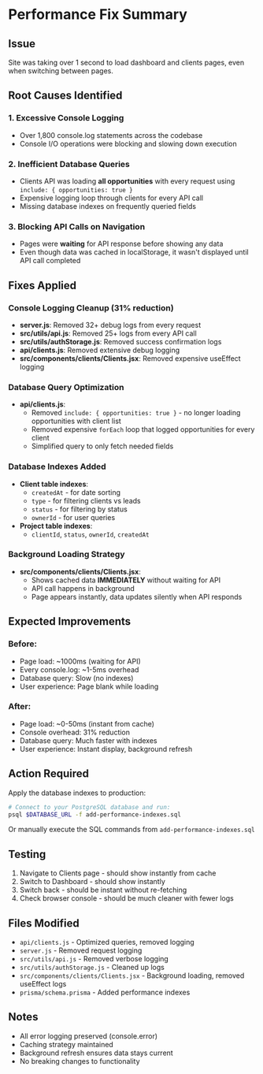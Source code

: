 # Performance Fix Summary

## Issue
Site was taking over 1 second to load dashboard and clients pages, even when switching between pages.

## Root Causes Identified

### 1. Excessive Console Logging
- Over 1,800 console.log statements across the codebase
- Console I/O operations were blocking and slowing down execution

### 2. Inefficient Database Queries  
- Clients API was loading **all opportunities** with every request using `include: { opportunities: true }`
- Expensive logging loop through clients for every API call
- Missing database indexes on frequently queried fields

### 3. Blocking API Calls on Navigation
- Pages were **waiting** for API response before showing any data
- Even though data was cached in localStorage, it wasn't displayed until API call completed

## Fixes Applied

### Console Logging Cleanup (31% reduction)
- **server.js**: Removed 32+ debug logs from every request
- **src/utils/api.js**: Removed 25+ logs from every API call  
- **src/utils/authStorage.js**: Removed success confirmation logs
- **api/clients.js**: Removed extensive debug logging
- **src/components/clients/Clients.jsx**: Removed expensive useEffect logging

### Database Query Optimization
- **api/clients.js**:
  - Removed `include: { opportunities: true }` - no longer loading opportunities with client list
  - Removed expensive `forEach` loop that logged opportunities for every client
  - Simplified query to only fetch needed fields

### Database Indexes Added
- **Client table indexes**:
  - `createdAt` - for date sorting
  - `type` - for filtering clients vs leads
  - `status` - for filtering by status  
  - `ownerId` - for user queries
- **Project table indexes**:
  - `clientId`, `status`, `ownerId`, `createdAt`

### Background Loading Strategy
- **src/components/clients/Clients.jsx**:
  - Shows cached data **IMMEDIATELY** without waiting for API
  - API call happens in background
  - Page appears instantly, data updates silently when API responds

## Expected Improvements

### Before:
- Page load: ~1000ms (waiting for API)
- Every console.log: ~1-5ms overhead
- Database query: Slow (no indexes)
- User experience: Page blank while loading

### After:
- Page load: ~0-50ms (instant from cache)
- Console overhead: 31% reduction
- Database query: Much faster with indexes
- User experience: Instant display, background refresh

## Action Required

Apply the database indexes to production:

```bash
# Connect to your PostgreSQL database and run:
psql $DATABASE_URL -f add-performance-indexes.sql
```

Or manually execute the SQL commands from `add-performance-indexes.sql`

## Testing

1. Navigate to Clients page - should show instantly from cache
2. Switch to Dashboard - should show instantly  
3. Switch back - should be instant without re-fetching
4. Check browser console - should be much cleaner with fewer logs

## Files Modified

- `api/clients.js` - Optimized queries, removed logging
- `server.js` - Removed request logging  
- `src/utils/api.js` - Removed verbose logging
- `src/utils/authStorage.js` - Cleaned up logs
- `src/components/clients/Clients.jsx` - Background loading, removed useEffect logs
- `prisma/schema.prisma` - Added performance indexes

## Notes

- All error logging preserved (console.error)
- Caching strategy maintained
- Background refresh ensures data stays current
- No breaking changes to functionality
